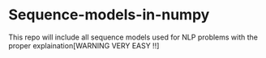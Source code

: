 # Sequence-models-in-numpy
This repo will include all sequence models used for NLP problems with the proper explaination[WARNING VERY EASY !!]
